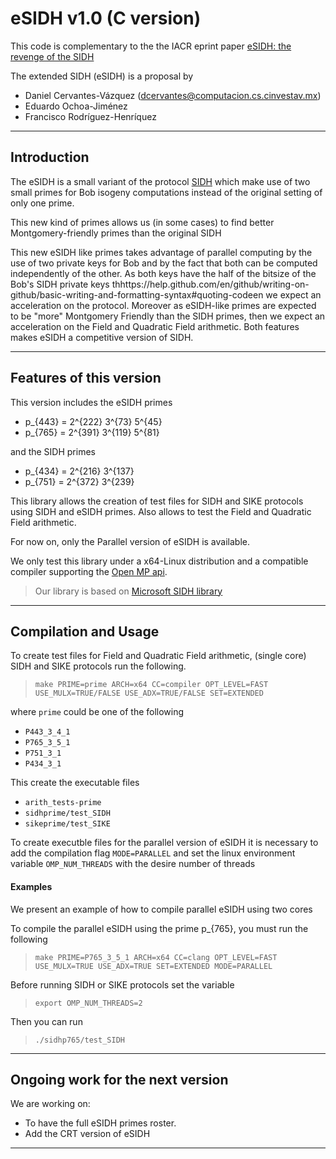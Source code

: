 # eSIDH v1.0 (C version)

This code is complementary to the the IACR eprint paper [eSIDH: the revenge of the SIDH](https://ia.cr/2020/021) 

The extended SIDH (eSIDH) is a proposal by
- Daniel Cervantes-Vázquez (dcervantes@computacion.cs.cinvestav.mx)
- Eduardo Ochoa-Jiménez
- Francisco Rodríguez-Henríquez
***
## Introduction
 The eSIDH is a small variant of the protocol [SIDH](https://sike.org/) 
 which make use of two small primes for Bob isogeny
 computations instead of the original setting of only one prime.
 
 This new kind of primes allows us (in some cases) to find 
 better Montgomery-friendly primes than the original SIDH 
 
 This new eSIDH like primes takes advantage of parallel computing by the use
 of two private keys for Bob and by the fact that both can be computed independently
 of the other. As both keys have the half of the bitsize of the Bob's SIDH 
 private keys thhttps://help.github.com/en/github/writing-on-github/basic-writing-and-formatting-syntax#quoting-codeen we expect an acceleration on the protocol. 
 Moreover as eSIDH-like primes are expected to be "more" Montgomery Friendly
 than the SIDH primes, then we expect an acceleration on the Field and 
 Quadratic Field arithmetic.
 Both features makes eSIDH a competitive version of SIDH.
***
## Features of this version


This version includes the eSIDH primes

- p_{443} = 2^{222} 3^{73} 5^{45}
- p_{765} = 2^{391} 3^{119} 5^{81}

and the SIDH primes
- p_{434} = 2^{216} 3^{137}
- p_{751} = 2^{372} 3^{239}

This library allows the creation of test files for SIDH and SIKE protocols
using SIDH and eSIDH primes. Also allows to test the Field and Quadratic Field
arithmetic.

For now on, only the Parallel version of eSIDH is available.

We only test this library under a x64-Linux distribution and a compatible
compiler supporting the [Open MP api](https://www.openmp.org/).

>Our library is based on [Microsoft SIDH library](https://github.com/Microsoft/PQCrypto-SIDH)

***
## Compilation and Usage
To create test files for Field and Quadratic Field arithmetic, (single core) SIDH and SIKE
protocols run the following.
>`make PRIME=prime ARCH=x64 CC=compiler OPT_LEVEL=FAST USE_MULX=TRUE/FALSE USE_ADX=TRUE/FALSE SET=EXTENDED`

where `prime` could be one of the following
- `P443_3_4_1`
- `P765_3_5_1`
- `P751_3_1`
- `P434_3_1`

This create the executable files 
- `arith_tests-prime`
- `sidhprime/test_SIDH`
- `sikeprime/test_SIKE`

To create executble files for the parallel version of eSIDH it is
necessary to add the compilation flag `MODE=PARALLEL` and set the
linux environment variable `OMP_NUM_THREADS` with the desire number of threads

#### Examples
We present an example of how to compile parallel eSIDH using two cores

To compile the parallel eSIDH  using the prime p_{765}, you must run the following 
> `make PRIME=P765_3_5_1 ARCH=x64 CC=clang OPT_LEVEL=FAST USE_MULX=TRUE USE_ADX=TRUE SET=EXTENDED MODE=PARALLEL`

Before running SIDH or SIKE protocols set the variable
> `export OMP_NUM_THREADS=2`

Then you can run
> `./sidhp765/test_SIDH`
***

## Ongoing work for the next version

We are working on: 
- To have the full eSIDH primes roster.
- Add the CRT version of eSIDH
***
